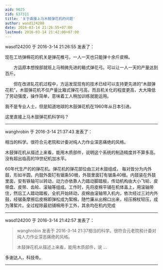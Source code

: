 ```yaml
---
aid: 9025
zid: 637311
title: '关于直接上马木鼓弹花机的问题'
author: wasd124200
date: 2016-03-14 21:26:55+07:00
lastmod: 2016-03-14 21:42:00+07:00
---
```


wasd124200 于 2016-3-14 21:26:55 发表了：

现在工坊弹棉花的机关是弹花椎弓，一人一天也只能弹十余斤皮棉。

　　方运原本想按部就班上马稍微先进的箱式弹花弓。可以让一人一天的产量达到百斤。

　　但在改进轧花机过程中，方运发现现有的技术已经可以支持更先进的“木鼓弹花机”，木鼓弹花机不仅产量比箱式弹花弓高，而且机关化的程度更高，大大降低了劳动强度，操作简单，意味着工人稍加训练就能运用。

我不是专业人士，但是知道地球的木鼓弹花机在1960年从日本引进。

这里直接上马木鼓弹花机科学吗？

---------

wanghrobin 于 2016-3-14 21:37:43 发表了：

相当的科学。很符合元老院和计委对纯人力作业深恶痛绝的风格。

木鼓弹花机从描述上来看，能用木质部件，说明这个系统的制造精度并不算多高。没有超出临高的19世纪机加水平。

60年代生产的的弹花机。弹花机的弹花部位由三对木鼓组成， 每对皆分为内外鼓，形如半圆，内鼓外面钉有锯条50根，外鼓里面钉有锯条40根。内鼓装在外鼓里面，安有铁轴可以转动，动力亦依靠人力踏动脚踏板，传动机构由大小飞轮、皮带盘、皮带、齿轮、滚轴等组成。工作时，先将皮棉平铺在机体盖上，用滚轴带住，然后工人踏动踏板，全机开始转动，皮棉由滚轴带入机内，依次经过三对内外鼓，经锯条摩擦后皮棉即弹松成为絮棉，随竹廉从出棉口出来，经压棉杖轻压，成为薄絮片。全过程除最初铺棉用手工外，其余均在机内完成

---------

wasd124200 于 2016-3-14 21:42:57 发表了：

> wanghrobin 发表于 2016-3-14 21:37相当的科学。很符合元老院和计委对纯人力作业深恶痛绝的风格。
> 
> 木鼓弹花机从描述上来看，能用木质部件，说 ...



多谢达人，科技帝。

---------

